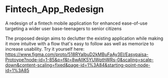 # Fintech_App_Redesign
A redesign of a fintech mobile application for enhanced ease-of-use targeting a wider user base-teenagers to senior citizens

The proposed design aims to declutter the existing application while making it more intuitve with a flow that's easy to follow aas well as memorize to increase usability.
Try it yourself here:
https://www.figma.com/proto/518RYalbuD2kMBuFaAy3El/Easypaisa-Protoype?node-id=1-85&p=f&t=8wAlIK5YUWpthWRs-0&scaling=scale-down&content-scaling=fixed&page-id=1%3A84&starting-point-node-id=1%3A85
